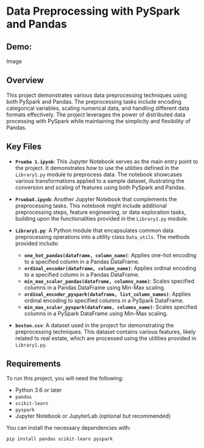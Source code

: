 # Data Preprocessing with PySpark and Pandas

## Demo: 

Image


## Overview
This project demonstrates various data preprocessing techniques using both PySpark and Pandas. The preprocessing tasks include encoding categorical variables, scaling numerical data, and handling different data formats effectively. The project leverages the power of distributed data processing with PySpark while maintaining the simplicity and flexibility of Pandas.

## Key Files
- **`Prueba 1.ipynb`**: This Jupyter Notebook serves as the main entry point to the project. It demonstrates how to use the utilities defined in the `Library1.py` module to preprocess data. The notebook showcases various transformations applied to a sample dataset, illustrating the conversion and scaling of features using both PySpark and Pandas.

- **`PruebaX.ipynb`**: Another Jupyter Notebook that complements the preprocessing tasks. This notebook might include additional preprocessing steps, feature engineering, or data exploration tasks, building upon the functionalities provided in the `Library1.py` module.

- **`Library1.py`**: A Python module that encapsulates common data preprocessing operations into a utility class `Data_utils`. The methods provided include:
  - **`one_hot_pandas(dataframe, column_name)`**: Applies one-hot encoding to a specified column in a Pandas DataFrame.
  - **`ordinal_encoder(dataframe, column_name)`**: Applies ordinal encoding to a specified column in a Pandas DataFrame.
  - **`min_max_scaler_pandas(dataframe, columns_name)`**: Scales specified columns in a Pandas DataFrame using Min-Max scaling.
  - **`ordinal_encoder_pyspark(dataframe, list_column_names)`**: Applies ordinal encoding to specified columns in a PySpark DataFrame.
  - **`min_max_scaler_pyspark(dataframe, columns_name)`**: Scales specified columns in a PySpark DataFrame using Min-Max scaling.

- **`boston.csv`**: A dataset used in the project for demonstrating the preprocessing techniques. This dataset contains various features, likely related to real estate, which are processed using the utilities provided in `Library1.py`.

## Requirements
To run this project, you will need the following:

- Python 3.6 or later
- `pandas`
- `scikit-learn`
- `pyspark`
- Jupyter Notebook or JupyterLab (optional but recommended)

You can install the necessary dependencies with:

```bash
pip install pandas scikit-learn pyspark


